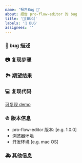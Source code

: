 ```yaml
---
name: '报告Bug 🐛'
about: 报告 pro-flow-editor 的 bug
title: '🐛[BUG]'
labels: '🐛 BUG'
assignees: ''
---
```


### 🐛 bug 描述

<!--
详细地描述 bug，让大家都能理解
-->

### 📷 复现步骤

<!--
清晰描述复现步骤，让别人也能看到问题
-->

### 🏞 期望结果

<!--
描述你原本期望看到的结果
-->

### 💻 复现代码

<!--
提供可复现的代码，仓库，或线上示例
(可在下方 codesandbox 链接中添加你的最小可复现 demo)
-->

[可复现 demo](https://codesandbox.io/s/html2ksetch-demo-m53be?file=/src/Demo.tsx)

### © 版本信息

- pro-flow-editor 版本: [e.g. 1.0.0]
- 浏览器环境
- 开发环境 [e.g. mac OS]

### 🚑 其他信息

<!--
如截图等其他信息可以贴在这里
-->
